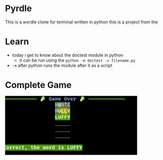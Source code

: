 # Pyrdle
This is a wordle clone for terminal written in python
this is a project from the

# Learn
- today i get to know about the doctest module in python
  - it can be run using the `python -m doctest -v filename.py`
- `-m` after python runs the module after it as a script

# Complete Game
![Alt text](images/played_game.png)